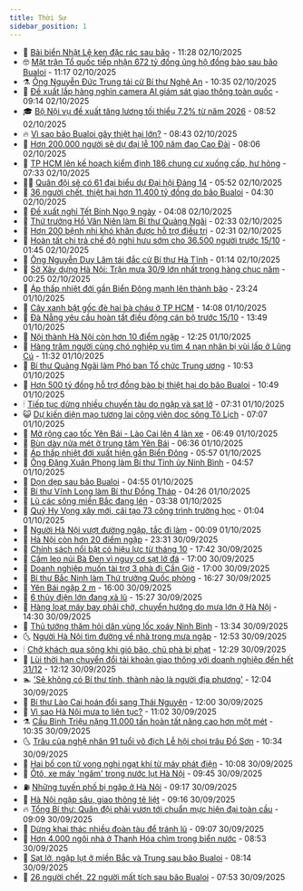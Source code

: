 ```yaml
---
title: Thời Sự
sidebar_position: 1
---
```


<!-- vnexpress-thoi-su:START -->
- 🦒 [Bãi biển Nhật Lệ ken đặc rác sau bão](https://vnexpress.net/bai-bien-nhat-le-ken-dac-rac-sau-bao-4946559.html) - 11:28 02/10/2025
- 🤓 [Mặt trận Tổ quốc tiếp nhận 672 tỷ đồng ủng hộ đồng bào sau bão Bualoi](https://vnexpress.net/mat-tran-to-quoc-tiep-nhan-672-ty-dong-ung-ho-dong-bao-sau-bao-bualoi-4946570.html) - 11:17 02/10/2025
- ⚗️ [Ông Nguyễn Đức Trung tái cử Bí thư Nghệ An](https://vnexpress.net/ong-nguyen-duc-trung-tai-cu-bi-thu-nghe-an-4946550.html) - 10:35 02/10/2025
- 🌊 [Đề xuất lắp hàng nghìn camera AI giám sát giao thông toàn quốc](https://vnexpress.net/de-xuat-lap-hang-nghin-camera-ai-giam-sat-giao-thong-toan-quoc-4946406.html) - 09:14 02/10/2025
- 🎓 [Bộ Nội vụ đề xuất tăng lương tối thiểu 7,2% từ năm 2026](https://vnexpress.net/bo-noi-vu-de-xuat-tang-luong-toi-thieu-7-2-tu-nam-2026-4946370.html) - 08:52 02/10/2025
- 🔥 [Vì sao bão Bualoi gây thiệt hại lớn?](https://vnexpress.net/vi-sao-bao-bualoi-gay-thiet-hai-lon-4946166.html) - 08:43 02/10/2025
- 🦏 [Hơn 200.000 người sẽ dự đại lễ 100 năm đạo Cao Đài](https://vnexpress.net/hon-200-000-nguoi-se-du-dai-le-100-nam-dao-cao-dai-4946449.html) - 08:06 02/10/2025
- 👺 [TP HCM lên kế hoạch kiểm định 186 chung cư xuống cấp, hư hỏng](https://vnexpress.net/tp-hcm-len-ke-hoach-kiem-dinh-186-chung-cu-xuong-cap-hu-hong-4946422.html) - 07:33 02/10/2025
- 🧑‍🏫 [Quân đội sẽ có 61 đại biểu dự Đại hội Đảng 14](https://vnexpress.net/quan-doi-se-co-61-dai-bieu-du-dai-hoi-dang-14-4946386.html) - 05:52 02/10/2025
- 🚦 [36 người chết, thiệt hại hơn 11.400 tỷ đồng do bão Bualoi](https://vnexpress.net/36-nguoi-chet-thiet-hai-hon-11-400-ty-dong-do-bao-bualoi-4946323.html) - 04:30 02/10/2025
- 🎉 [Đề xuất nghỉ Tết Bính Ngọ 9 ngày](https://vnexpress.net/de-xuat-nghi-tet-binh-ngo-9-ngay-4946344.html) - 04:08 02/10/2025
- 🦒 [Thứ trưởng Hồ Văn Niên làm Bí thư Quảng Ngãi](https://vnexpress.net/thu-truong-ho-van-nien-lam-bi-thu-quang-ngai-4945809.html) - 02:33 02/10/2025
- 🤗 [Hơn 200 bệnh nhi khó khăn được hỗ trợ điều trị](https://vnexpress.net/hon-200-benh-nhi-kho-khan-duoc-ho-tro-dieu-tri-4946230.html) - 02:31 02/10/2025
- 💼 [Hoàn tất chi trả chế độ nghỉ hưu sớm cho 36.500 người trước 15/10](https://vnexpress.net/hoan-tat-chi-tra-che-do-nghi-huu-som-cho-36-500-nguoi-truoc-15-10-4946223.html) - 01:45 02/10/2025
- 🤩 [Ông Nguyễn Duy Lâm tái đắc cử Bí thư Hà Tĩnh](https://vnexpress.net/ong-nguyen-duy-lam-tai-dac-cu-bi-thu-ha-tinh-4945983.html) - 01:14 02/10/2025
- 🤡 [Sở Xây dựng Hà Nội: Trận mưa 30/9 lớn nhất trong hàng chục năm](https://vnexpress.net/so-xay-dung-ha-noi-tran-mua-30-9-lon-nhat-trong-hang-chuc-nam-4946161.html) - 00:25 02/10/2025
- 💯 [Áp thấp nhiệt đới gần Biển Đông mạnh lên thành bão](https://vnexpress.net/hom-nay-ap-thap-nhiet-doi-gan-bien-dong-se-manh-len-thanh-bao-4946180.html) - 23:24 01/10/2025
- 👺 [Cây xanh bật gốc đè hai bà cháu ở TP HCM](https://vnexpress.net/cay-xanh-bat-goc-de-hai-ba-chau-o-tp-hcm-4946147.html) - 14:08 01/10/2025
- 🌮 [Đà Nẵng yêu cầu hoàn tất điều động cán bộ trước 15/10](https://vnexpress.net/da-nang-yeu-cau-hoan-tat-dieu-dong-can-bo-truoc-15-10-4946138.html) - 13:49 01/10/2025
- 🥸 [Nội thành Hà Nội còn hơn 10 điểm ngập](https://vnexpress.net/noi-thanh-ha-noi-con-hon-10-diem-ngap-4946104.html) - 12:25 01/10/2025
- 🐻 [Hàng trăm người cùng chó nghiệp vụ tìm 4 nạn nhân bị vùi lấp ở Lũng Cú](https://vnexpress.net/hang-tram-nguoi-cung-cho-nghiep-vu-tim-4-nan-nhan-bi-vui-lap-o-lung-cu-4946113.html) - 11:32 01/10/2025
- 👀 [Bí thư Quảng Ngãi làm Phó ban Tổ chức Trung ương](https://vnexpress.net/bi-thu-quang-ngai-lam-pho-ban-to-chuc-trung-uong-4946109.html) - 10:53 01/10/2025
- 🤔 [Hơn 500 tỷ đồng hỗ trợ đồng bào bị thiệt hại do bão Bualoi](https://vnexpress.net/hon-500-ty-dong-ho-tro-dong-bao-bi-thiet-hai-do-bao-bualoi-4945928.html) - 10:49 01/10/2025
- 🕯 [Tiếp tục dừng nhiều chuyến tàu do ngập và sạt lở](https://vnexpress.net/tiep-tuc-dung-nhieu-chuyen-tau-do-ngap-va-sat-lo-4945971.html) - 07:31 01/10/2025
- 😺 [Dự kiến diện mạo tương lai công viên dọc sông Tô Lịch](https://vnexpress.net/du-kien-dien-mao-tuong-lai-cong-vien-doc-song-to-lich-4943428.html) - 07:07 01/10/2025
- 🦆 [Mở rộng cao tốc Yên Bái - Lào Cai lên 4 làn xe](https://vnexpress.net/mo-rong-cao-toc-yen-bai-lao-cai-len-4-lan-xe-4945917.html) - 06:49 01/10/2025
- 🧰 [Bùn dày nửa mét ở trung tâm Yên Bái](https://vnexpress.net/bun-day-nua-met-o-trung-tam-yen-bai-4945923.html) - 06:36 01/10/2025
- 🦍 [Áp thấp nhiệt đới xuất hiện gần Biển Đông](https://vnexpress.net/ap-thap-nhiet-doi-xuat-hien-gan-bien-dong-4945937.html) - 05:57 01/10/2025
- 🧰 [Ông Đặng Xuân Phong làm Bí thư Tỉnh ủy Ninh Bình](https://vnexpress.net/ong-dang-xuan-phong-lam-bi-thu-tinh-uy-ninh-binh-4945916.html) - 04:57 01/10/2025
- 💃 [Dọn dẹp sau bão Bualoi](https://vnexpress.net/don-dep-sau-bao-bualoi-4945622.html) - 04:55 01/10/2025
- 🧰 [Bí thư Vĩnh Long làm Bí thư Đồng Tháp](https://vnexpress.net/bi-thu-vinh-long-lam-bi-thu-dong-thap-4945800.html) - 04:26 01/10/2025
- 🚀 [Lũ các sông miền Bắc đang lên](https://vnexpress.net/lu-cac-song-mien-bac-dang-len-4945812.html) - 03:38 01/10/2025
- 🎊 [Quỹ Hy Vọng xây mới, cải tạo 73 công trình trường học](https://vnexpress.net/quy-hy-vong-xay-moi-cai-tao-73-cong-trinh-truong-hoc-4945720.html) - 01:04 01/10/2025
- 🤭 [Người Hà Nội vượt đường ngập, tắc đi làm](https://vnexpress.net/nhieu-diem-van-ngap-quan-doi-dieu-xe-dua-don-nguoi-dan-4945761.html) - 00:09 01/10/2025
- 🤗 [Hà Nội còn hơn 20 điểm ngập](https://vnexpress.net/ha-noi-con-hon-20-diem-ngap-4945747.html) - 23:31 30/09/2025
- 🌈 [Chính sách nổi bật có hiệu lực từ tháng 10](https://vnexpress.net/chinh-sach-noi-bat-co-hieu-luc-tu-thang-10-4945695.html) - 17:42 30/09/2025
- 🦣 [Cấm leo núi Bà Đen vì nguy cơ sạt lở đá](https://vnexpress.net/cam-leo-nui-ba-den-vi-nguy-co-sat-lo-da-4945711.html) - 17:00 30/09/2025
- 🎡 [Doanh nghiệp muốn tài trợ 3 phà đi Cần Giờ](https://vnexpress.net/doanh-nghiep-muon-tai-tro-3-pha-di-can-gio-4945653.html) - 17:00 30/09/2025
- 🦏 [Bí thư Bắc Ninh làm Thứ trưởng Quốc phòng](https://vnexpress.net/bi-thu-bac-ninh-lam-thu-truong-quoc-phong-4945719.html) - 16:27 30/09/2025
- 🎊 [Yên Bái ngập 2 m](https://vnexpress.net/yen-bai-ngap-2-m-4945686.html) - 16:00 30/09/2025
- 🫶 [6 thủy điện lớn đang xả lũ](https://vnexpress.net/6-thuy-dien-lon-dang-xa-lu-4945704.html) - 15:27 30/09/2025
- 🤔 [Hàng loạt máy bay phải chờ, chuyển hướng do mưa lớn ở Hà Nội](https://vnexpress.net/hang-loat-may-bay-phai-cho-chuyen-huong-do-mua-lon-o-ha-noi-4945692.html) - 14:30 30/09/2025
- 🤠 [Thủ tướng thăm hỏi dân vùng lốc xoáy Ninh Bình](https://vnexpress.net/thu-tuong-tham-hoi-dan-vung-loc-xoay-ninh-binh-4945698.html) - 13:34 30/09/2025
- 🌜 [Người Hà Nội tìm đường về nhà trong mưa ngập](https://vnexpress.net/nguoi-ha-noi-tim-duong-ve-nha-trong-mua-ngap-4945679.html) - 12:53 30/09/2025
- 🕯 [Chở khách qua sông khi gió bão, chủ phà bị phạt](https://vnexpress.net/cho-khach-qua-song-khi-gio-bao-chu-pha-bi-phat-4945675.html) - 12:29 30/09/2025
- 🤔 [Lùi thời hạn chuyển đổi tài khoản giao thông với doanh nghiệp đến hết 31/12](https://vnexpress.net/lui-thoi-han-chuyen-doi-tai-khoan-giao-thong-voi-doanh-nghiep-den-het-31-12-4945655.html) - 12:12 30/09/2025
- 🏊 [&#39;Sẽ không có Bí thư tỉnh, thành nào là người địa phương&#39;](https://vnexpress.net/se-khong-co-bi-thu-tinh-thanh-nao-la-nguoi-dia-phuong-4945636.html) - 12:04 30/09/2025
- 🌮 [Bí thư Lào Cai hoán đổi sang Thái Nguyên](https://vnexpress.net/bi-thu-lao-cai-hoan-doi-sang-thai-nguyen-4945666.html) - 12:00 30/09/2025
- 🫣 [Vì sao Hà Nội mưa to liên tục?](https://vnexpress.net/vi-sao-ha-noi-mua-to-lien-tuc-4945630.html) - 11:02 30/09/2025
- ⚗️ [Cầu Bình Triệu nặng 11.000 tấn hoàn tất nâng cao hơn một mét](https://vnexpress.net/cau-binh-trieu-nang-11-000-tan-hoan-tat-nang-cao-hon-mot-met-4945627.html) - 10:35 30/09/2025
- 🌜 [Trâu của nghệ nhân 91 tuổi vô địch Lễ hội chọi trâu Đồ Sơn](https://vnexpress.net/trau-cua-nghe-nhan-91-tuoi-vo-dich-le-hoi-choi-trau-do-son-4945484.html) - 10:34 30/09/2025
- 🌁 [Hai bố con tử vong nghi ngạt khí từ máy phát điện](https://vnexpress.net/hai-bo-con-tu-vong-nghi-ngat-khi-tu-may-phat-dien-4945593.html) - 10:08 30/09/2025
- 🐲 [Ôtô, xe máy &#39;ngâm&#39; trong nước lụt Hà Nội](https://vnexpress.net/o-to-xe-may-ngam-trong-nuoc-lut-ha-noi-4945570.html) - 09:45 30/09/2025
- ⛽️ [Những tuyến phố bị ngập ở Hà Nội](https://vnexpress.net/nhung-tuyen-pho-nao-o-ha-noi-dang-ngap-4945606.html) - 09:17 30/09/2025
- 🗽 [Hà Nội ngập sâu, giao thông tê liệt](https://vnexpress.net/giao-thong-ha-noi-hon-loan-gio-tan-tam-vi-mua-lon-4945604-tong-thuat.html) - 09:16 30/09/2025
- 🔥 [Tổng Bí thư: Quân đội phải vươn tới chuẩn mực hiện đại toàn cầu](https://vnexpress.net/tong-bi-thu-quan-doi-phai-vuon-toi-chuan-muc-hien-dai-toan-cau-4945500.html) - 09:09 30/09/2025
- 💯 [Dừng khai thác nhiều đoàn tàu để tránh lũ](https://vnexpress.net/dung-khai-thac-nhieu-doan-tau-de-tranh-lu-4945494.html) - 09:07 30/09/2025
- 🦆 [Hơn 4.000 ngôi nhà ở Thanh Hóa chìm trong biển nước](https://vnexpress.net/hon-4-000-ngoi-nha-o-thanh-hoa-chim-trong-bien-nuoc-4945498.html) - 08:53 30/09/2025
- 🫣 [Sạt lở, ngập lụt ở miền Bắc và Trung sau bão Bualoi](https://vnexpress.net/sat-lo-ngap-lut-o-mien-bac-va-trung-sau-bao-bualoi-4945497.html) - 08:14 30/09/2025
- 🤡 [26 người chết, 22 người mất tích sau bão Bualoi](https://vnexpress.net/26-nguoi-chet-22-nguoi-mat-tich-sau-bao-bualoi-4945537.html) - 07:53 30/09/2025<!-- vnexpress-thoi-su:END -->